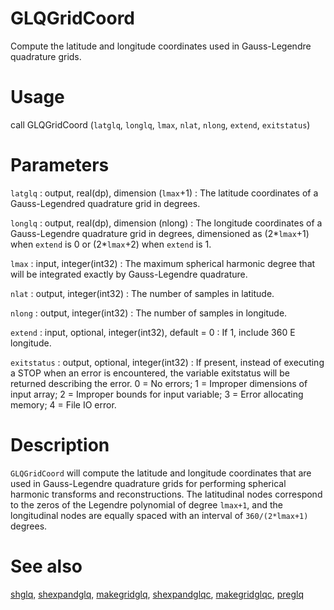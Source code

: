 # GLQGridCoord

Compute the latitude and longitude coordinates used in Gauss-Legendre quadrature grids.

# Usage

call GLQGridCoord (`latglq`, `longlq`, `lmax`, `nlat`, `nlong`, `extend`, `exitstatus`)

# Parameters

`latglq` : output, real(dp), dimension (`lmax`+1)
:   The latitude coordinates of a Gauss-Legendred quadrature grid in degrees.

`longlq` : output, real(dp), dimension (nlong)
:   The longitude coordinates of a Gauss-Legendre quadrature grid in degrees, dimensioned as (2\*`lmax`+1) when `extend` is 0 or (2\*`lmax`+2) when `extend` is 1.

`lmax` : input, integer(int32)
:   The maximum spherical harmonic degree that will be integrated exactly by Gauss-Legendre quadrature.

`nlat` : output, integer(int32)
:   The number of samples in latitude.

`nlong` : output, integer(int32)
:   The number of samples in longitude.

`extend` : input, optional, integer(int32), default = 0
:   If 1, include 360 E longitude.

`exitstatus` : output, optional, integer(int32)
:   If present, instead of executing a STOP when an error is encountered, the variable exitstatus will be returned describing the error. 0 = No errors; 1 = Improper dimensions of input array; 2 = Improper bounds for input variable; 3 = Error allocating memory; 4 = File IO error.

# Description

`GLQGridCoord` will compute the latitude and longitude coordinates that are used in Gauss-Legendre quadrature grids for performing spherical harmonic transforms and reconstructions. The latitudinal nodes correspond to the zeros of the Legendre polynomial of degree `lmax+1`, and the longitudinal nodes are equally spaced with an interval of `360/(2*lmax+1)` degrees.

# See also

[shglq](shglq.html), [shexpandglq](shexpandglq.html), [makegridglq](makegridglq.html), [shexpandglqc](shexpandglqc.html), [makegridglqc](makegridglqc.html), [preglq](preglq.html)
